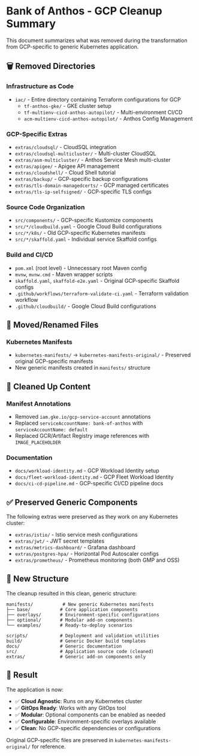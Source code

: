 # Bank of Anthos - GCP Cleanup Summary

This document summarizes what was removed during the transformation from GCP-specific to generic Kubernetes application.

## 🗑️ Removed Directories

### Infrastructure as Code
- `iac/` - Entire directory containing Terraform configurations for GCP
  - `tf-anthos-gke/` - GKE cluster setup
  - `tf-multienv-cicd-anthos-autopilot/` - Multi-environment CI/CD
  - `acm-multienv-cicd-anthos-autopilot/` - Anthos Config Management

### GCP-Specific Extras
- `extras/cloudsql/` - CloudSQL integration
- `extras/cloudsql-multicluster/` - Multi-cluster CloudSQL
- `extras/asm-multicluster/` - Anthos Service Mesh multi-cluster
- `extras/apigee/` - Apigee API management
- `extras/cloudshell/` - Cloud Shell tutorial
- `extras/backup/` - GCP-specific backup configurations  
- `extras/tls-domain-managedcerts/` - GCP managed certificates
- `extras/tls-ip-selfsigned/` - GCP-specific TLS configs

### Source Code Organization
- `src/components/` - GCP-specific Kustomize components
- `src/*/cloudbuild.yaml` - Google Cloud Build configurations
- `src/*/k8s/` - Old GCP-specific Kubernetes manifests
- `src/*/skaffold.yaml` - Individual service Skaffold configs

### Build and CI/CD
- `pom.xml` (root level) - Unnecessary root Maven config
- `mvnw`, `mvnw.cmd` - Maven wrapper scripts
- `skaffold.yaml`, `skaffold-e2e.yaml` - Original GCP-specific Skaffold configs
- `.github/workflows/terraform-validate-ci.yaml` - Terraform validation workflow
- `.github/cloudbuild/` - Google Cloud Build configurations

## 🔄 Moved/Renamed Files

### Kubernetes Manifests
- `kubernetes-manifests/` → `kubernetes-manifests-original/` - Preserved original GCP-specific manifests
- New generic manifests created in `manifests/` structure

## 🧹 Cleaned Up Content

### Manifest Annotations
- Removed `iam.gke.io/gcp-service-account` annotations
- Replaced `serviceAccountName: bank-of-anthos` with `serviceAccountName: default`
- Replaced GCR/Artifact Registry image references with `IMAGE_PLACEHOLDER`

### Documentation
- `docs/workload-identity.md` - GCP Workload Identity setup
- `docs/fleet-workload-identity.md` - GCP Fleet Workload Identity
- `docs/ci-cd-pipeline.md` - GCP-specific CI/CD pipeline docs

## ✅ Preserved Generic Components

The following extras were preserved as they work on any Kubernetes cluster:

- `extras/istio/` - Istio service mesh configurations
- `extras/jwt/` - JWT secret templates  
- `extras/metrics-dashboard/` - Grafana dashboard
- `extras/postgres-hpa/` - Horizontal Pod Autoscaler configs
- `extras/prometheus/` - Prometheus monitoring (both GMP and OSS)

## 📁 New Structure

The cleanup resulted in this clean, generic structure:

```
manifests/           # New generic Kubernetes manifests
├── base/           # Core application components
├── overlays/       # Environment-specific configurations  
├── optional/       # Modular add-on components
└── examples/       # Ready-to-deploy scenarios

scripts/            # Deployment and validation utilities
build/              # Generic Docker build templates  
docs/               # Generic documentation
src/                # Application source code (cleaned)
extras/             # Generic add-on components only
```

## 🎯 Result

The application is now:
- ✅ **Cloud Agnostic**: Runs on any Kubernetes cluster
- ✅ **GitOps Ready**: Works with any GitOps tool
- ✅ **Modular**: Optional components can be enabled as needed
- ✅ **Configurable**: Environment-specific overlays available
- ✅ **Clean**: No GCP-specific dependencies or configurations

Original GCP-specific files are preserved in `kubernetes-manifests-original/` for reference.